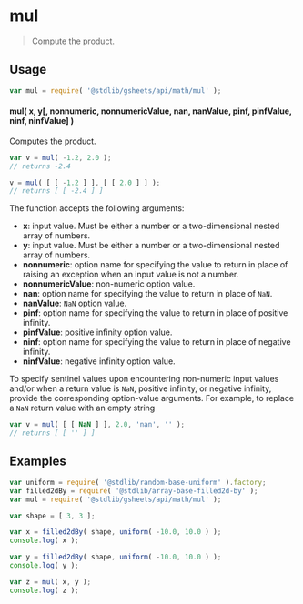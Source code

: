 <!--

@license Apache-2.0

Copyright (c) 2023 The Stdlib Authors.

Licensed under the Apache License, Version 2.0 (the "License");
you may not use this file except in compliance with the License.
You may obtain a copy of the License at

   http://www.apache.org/licenses/LICENSE-2.0

Unless required by applicable law or agreed to in writing, software
distributed under the License is distributed on an "AS IS" BASIS,
WITHOUT WARRANTIES OR CONDITIONS OF ANY KIND, either express or implied.
See the License for the specific language governing permissions and
limitations under the License.

-->

<!-- This is a generated file. Do not edit directly. -->

# mul

> Compute the product.

<section class="intro">

</section>

<!-- /.intro -->

<section class="usage">

## Usage

```javascript
var mul = require( '@stdlib/gsheets/api/math/mul' );
```

#### mul( x, y\[, nonnumeric, nonnumericValue, nan, nanValue, pinf, pinfValue, ninf, ninfValue] )

Computes the product.

```javascript
var v = mul( -1.2, 2.0 );
// returns -2.4

v = mul( [ [ -1.2 ] ], [ [ 2.0 ] ] );
// returns [ [ -2.4 ] ]
```

The function accepts the following arguments:

-   **x**: input value. Must be either a number or a two-dimensional nested array of numbers.
-   **y**: input value. Must be either a number or a two-dimensional nested array of numbers.
-   **nonnumeric**: option name for specifying the value to return in place of raising an exception when an input value is not a number.
-   **nonnumericValue**: non-numeric option value.
-   **nan**: option name for specifying the value to return in place of `NaN`.
-   **nanValue**: `NaN` option value.
-   **pinf**: option name for specifying the value to return in place of positive infinity.
-   **pinfValue**: positive infinity option value.
-   **ninf**: option name for specifying the value to return in place of negative infinity.
-   **ninfValue**: negative infinity option value.

To specify sentinel values upon encountering non-numeric input values and/or when a return value is `NaN`, positive infinity, or negative infinity, provide the corresponding option-value arguments. For example, to replace a `NaN` return value with an empty string

```javascript
var v = mul( [ [ NaN ] ], 2.0, 'nan', '' );
// returns [ [ '' ] ]
```

</section>

<!-- /.usage -->

<section class="notes">

</section>

<!-- /.notes -->

<section class="examples">

## Examples

<!-- eslint no-undef: "error" -->

```javascript
var uniform = require( '@stdlib/random-base-uniform' ).factory;
var filled2dBy = require( '@stdlib/array-base-filled2d-by' );
var mul = require( '@stdlib/gsheets/api/math/mul' );

var shape = [ 3, 3 ];

var x = filled2dBy( shape, uniform( -10.0, 10.0 ) );
console.log( x );

var y = filled2dBy( shape, uniform( -10.0, 10.0 ) );
console.log( y );

var z = mul( x, y );
console.log( z );
```

</section>

<!-- /.examples -->

<!-- Section for related `stdlib` packages. Do not manually edit this section, as it is automatically populated. -->

<section class="related">

</section>

<!-- /.related -->

<!-- Section for all links. Make sure to keep an empty line after the `section` element and another before the `/section` close. -->

<section class="links">

</section>

<!-- /.links -->
